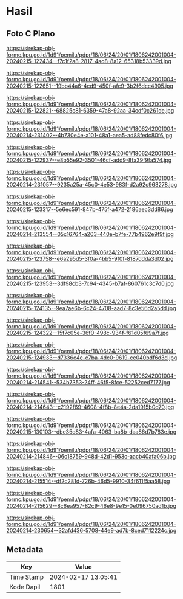 # Hasil

## Foto C Plano

https://sirekap-obj-formc.kpu.go.id/1d91/pemilu/pdpr/18/06/24/20/01/1806242001004-20240215-122434--f7c1f2a8-2817-4ad8-8a12-65318b53339d.jpg

https://sirekap-obj-formc.kpu.go.id/1d91/pemilu/pdpr/18/06/24/20/01/1806242001004-20240215-122651--19bb44a6-4cd9-450f-afc9-3b2f6dcc4905.jpg

https://sirekap-obj-formc.kpu.go.id/1d91/pemilu/pdpr/18/06/24/20/01/1806242001004-20240215-122821--68825c81-6359-47a8-92aa-34cdf0c261de.jpg

https://sirekap-obj-formc.kpu.go.id/1d91/pemilu/pdpr/18/06/24/20/01/1806242001004-20240214-231402--4b730e4e-a101-48a1-aea5-ad88fedc80f6.jpg

https://sirekap-obj-formc.kpu.go.id/1d91/pemilu/pdpr/18/06/24/20/01/1806242001004-20240215-122937--e8b55e92-3501-46cf-add9-8fa39f9fa574.jpg

https://sirekap-obj-formc.kpu.go.id/1d91/pemilu/pdpr/18/06/24/20/01/1806242001004-20240214-231057--9235a25a-45c0-4e53-983f-d2a92c963278.jpg

https://sirekap-obj-formc.kpu.go.id/1d91/pemilu/pdpr/18/06/24/20/01/1806242001004-20240215-123317--5e6ec591-847b-475f-a472-2186aec3dd86.jpg

https://sirekap-obj-formc.kpu.go.id/1d91/pemilu/pdpr/18/06/24/20/01/1806242001004-20240214-213554--05c16764-a203-440e-b7fe-77b4962e9f9f.jpg

https://sirekap-obj-formc.kpu.go.id/1d91/pemilu/pdpr/18/06/24/20/01/1806242001004-20240215-123758--e6a295d5-3f0a-4bb5-9f0f-8187ddda3d02.jpg

https://sirekap-obj-formc.kpu.go.id/1d91/pemilu/pdpr/18/06/24/20/01/1806242001004-20240215-123953--3df98cb3-7c94-4345-b7af-860761c3c7d0.jpg

https://sirekap-obj-formc.kpu.go.id/1d91/pemilu/pdpr/18/06/24/20/01/1806242001004-20240215-124135--9ea7ae6b-6c24-4708-aad7-8c3e56d2a5dd.jpg

https://sirekap-obj-formc.kpu.go.id/1d91/pemilu/pdpr/18/06/24/20/01/1806242001004-20240215-124322--15f7c05e-36f0-498c-934f-f61d05f69a7f.jpg

https://sirekap-obj-formc.kpu.go.id/1d91/pemilu/pdpr/18/06/24/20/01/1806242001004-20240215-124933--d7336c4e-c7ba-4dc0-9619-ce040bdf6d3d.jpg

https://sirekap-obj-formc.kpu.go.id/1d91/pemilu/pdpr/18/06/24/20/01/1806242001004-20240214-214541--534b7353-24ff-46f5-8fce-52252ced7177.jpg

https://sirekap-obj-formc.kpu.go.id/1d91/pemilu/pdpr/18/06/24/20/01/1806242001004-20240214-214643--c2192f69-4608-4f8b-8e4a-2da1915b0d70.jpg

https://sirekap-obj-formc.kpu.go.id/1d91/pemilu/pdpr/18/06/24/20/01/1806242001004-20240215-130103--dbe35d83-4afa-4063-ba8b-daa86d7b783e.jpg

https://sirekap-obj-formc.kpu.go.id/1d91/pemilu/pdpr/18/06/24/20/01/1806242001004-20240214-214846--06c18759-948d-42d1-953c-aacb40afa06b.jpg

https://sirekap-obj-formc.kpu.go.id/1d91/pemilu/pdpr/18/06/24/20/01/1806242001004-20240214-215514--df2c281d-726b-46d5-9910-34f611f5aa58.jpg

https://sirekap-obj-formc.kpu.go.id/1d91/pemilu/pdpr/18/06/24/20/01/1806242001004-20240214-215629--8c6ea957-82c9-46e8-9e15-0e096750ad1b.jpg

https://sirekap-obj-formc.kpu.go.id/1d91/pemilu/pdpr/18/06/24/20/01/1806242001004-20240214-230654--32afd436-5708-44e9-ad7b-8ced7112224c.jpg


## Metadata

| Key        | Value               |
| ---------- | ------------------- |
| Time Stamp | 2024-02-17 13:05:41 |
| Kode Dapil | 1801                |



